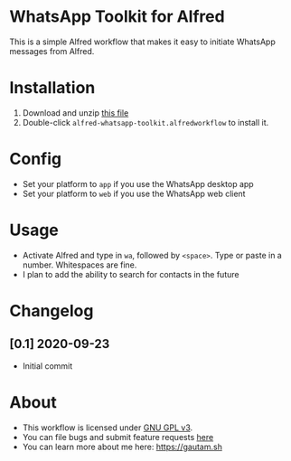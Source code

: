 # WhatsApp Toolkit for Alfred
This is a simple Alfred workflow that makes it easy to initiate WhatsApp messages from Alfred.

# Installation
1. Download and unzip [this file](https://github.com/gshewakr/alfred-whatsapp-toolkit/blob/master/alfred-whatsapp-toolkit.zip)
2. Double-click `alfred-whatsapp-toolkit.alfredworkflow` to install it.

# Config
* Set your platform to `app` if you use the WhatsApp desktop app
* Set your platform to `web` if you use the WhatsApp web client

# Usage
* Activate Alfred and type in `wa`, followed by `<space>`. Type or paste in a number. Whitespaces are fine.
* I plan to add the ability to search for contacts in the future

# Changelog
## [0.1] 2020-09-23
* Initial commit

# About
* This workflow is licensed under [GNU GPL v3](https://github.com/gshewakr/alfred-whatsapp-toolkit/blob/master/LICENSE).
* You can file bugs and submit feature requests [here](https://github.com/gshewakr/alfred-whatsapp-toolkit/issues)
* You can learn more about me here: https://gautam.sh
